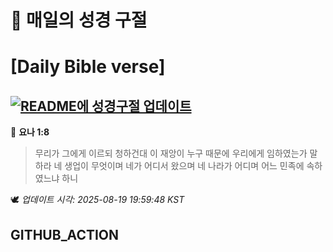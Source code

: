 # 🙏 매일의 성경 구절
# [Daily Bible verse]
## [![README에 성경구절 업데이트](https://github.com/DONGSUKA/first_test/actions/workflows/update-readme-bible.yml/badge.svg)](https://github.com/DONGSUKA/first_test/actions/workflows/update-readme-bible.yml)
<!-- START_BIBLE_VERSE -->
📖 **요나 1:8**
> 무리가 그에게 이르되 청하건대 이 재앙이 누구 때문에 우리에게 임하였는가 말하라 네 생업이 무엇이며 네가 어디서 왔으며 네 나라가 어디며 어느 민족에 속하였느냐 하니

🕊️ _업데이트 시각: 2025-08-19 19:59:48 KST_
  <!-- END_BIBLE_VERSE -->
## GITHUB_ACTION
